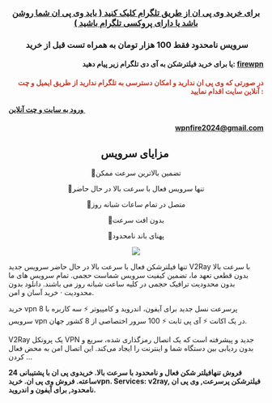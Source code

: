 <h3 style="text-align:center"><a href="https://t.me/Firewpn" rel="nofollow">برای خرید وی پی ان از طریق تلگرام کلیک کنید ( باید وی پی ان شما روشن باشد یا دارای پروکسی تلگرام باشید )</a></h3>

<h3 style="text-align:center"><strong>&nbsp;سرویس نامحدود فقط 100 هزار تومان به همراه تست قبل از خرید</strong></h3>

<h4 style="text-align:right">یا برای خرید فیلترشکن به آی دی تلگرام زیر پیام دهید: <a href="https://t.me/Firewpn" rel="nofollow">firewpn</a></h4>

<h4 style="text-align:right"><strong><span style="color:#c0392b">&nbsp;در صورتی که وی پی ان ندارید و امکان دسترسی به تلگرام ندارید از طریق ایمیل و چت آنلاین سایت اقدام نمایید :</span></strong></h4>

<p><a href="https://fireads.shop"><strong>ورود به سایت و چت آنلاین&nbsp;</strong></a></p>

<h4 style="text-align:right"><a href="mailto:wpnfire2024@gmail.com">wpnfire2024@gmail.com</a></h4>

<h2 style="text-align:center"><strong>مزایای سرویس&nbsp;</strong></h2>

<p style="text-align:center">🔵تضمین بالاترین سرعت ممکن</p>

<p style="text-align:center">🔵تنها سرویس فعال با سرعت بالا در حال حاضر</p>

<p style="text-align:center">🔵متصل در تمام ساعات شبانه روز</p>

<p style="text-align:center">🔵بدون افت سرعت</p>

<p style="text-align:center">🔵پهنای باند نامحدود</p>

<p style="text-align:center"><a href="https://i.postimg.cc/nrhh4qCN/what-is-a-vpn.jpg" rel="noopener noreferrer nofollow" target="_blank"><img src="https://i.postimg.cc/nrhh4qCN/what-is-a-vpn.jpg" /></a></p>

<p>تنها فیلترشکن فعال با سرعت بالا در حال حاضر سرویس جدید V2Ray با سرعت بالا بدون قطعی تعهد ما، تضمین کیفیت سرویس شماست حجمی. تمام سرویس&zwnj; های ما بدون محدودیت ترافیک حجمی در کلیه ساعت شبانه روز می&zwnj; باشند. دانلود بدون محدودیت &middot; خرید آسان و امن.</p>

<p>خرید vpn پرسرعت نسل جدید برای آیفون، اندروید و کامپیوتر ⚡ سه کاربره با 8 سرویس vpn در یک اکانت ⚡ آی پی ثابت ⚡ 100 سرور اختصاصی از 8 کشور جهان.</p>

<p>V2Ray یک پروتکل VPN جدید و پیشرفته است که یک اتصال رمزگذاری شده، سریع و بدون ردیابی بین دستگاه شما و اینترنت را ایجاد می&zwnj;کند. این اتصال امن به محض فعال کردن ...</p>

<p><strong>فروش تنهافیلتر شکن فعال و نامحدود با سرعت بالا. خریدوی پی ان با پشتیبانی 24 ساعته. فروش وی پی ان. خریدvpn. Services: v2ray, فیلترشکن پرسرعت, وی پی ان نامحدود, برای آیفون و اندروید.</strong></p>

<p>&nbsp; <!-- Google tag (gtag.js) --></p>
